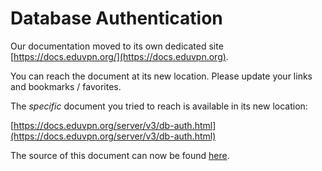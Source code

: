 # Database Authentication
    
Our documentation moved to its own dedicated site 
[https://docs.eduvpn.org/](https://docs.eduvpn.org).

You can reach the document at its new location. Please update your links and 
bookmarks / favorites.

The _specific_ document you tried to reach is available in its new location:

[https://docs.eduvpn.org/server/v3/db-auth.html](https://docs.eduvpn.org/server/v3/db-auth.html)

The source of this document can now be found [here](https://codeberg.org/eduVPN/documentation/src/branch/v3/db-auth.md).
